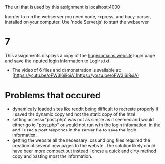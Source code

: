The url that is used by this assignment is localhost:4000


Inorder to run the webserver you need node, express, and body-parser,  installed on your computer. Use 'node Server.js' to start the webserver


# 7


This assignments displays a copy of the [hugedomains website](https://www.hugedomains.com/payment-plan-login.cfm) login page and save the inputed login information to Logins.txt


* The video of 6 files and demonstration is available at: [https://youtu.be/oFW3l6iRoiA](https://youtu.be/oFW3l6iRoiA)

# Problems that occured

* dynamically loaded sites like reddit being difficult to recreate properly if I saved the dynamic copy and not the static copy of the html
* setting access="post.php" was not as simple as it seemed and would either go to "post.php" or would not run with the login information. In the end I used a post responce in the server file to save the login information.
* getting the website all the necessary .css and png files required the creation of several new pages to the website. The solution likely could have been more compact but instead I chose a quick and dirty method copy and pasting most the information.
